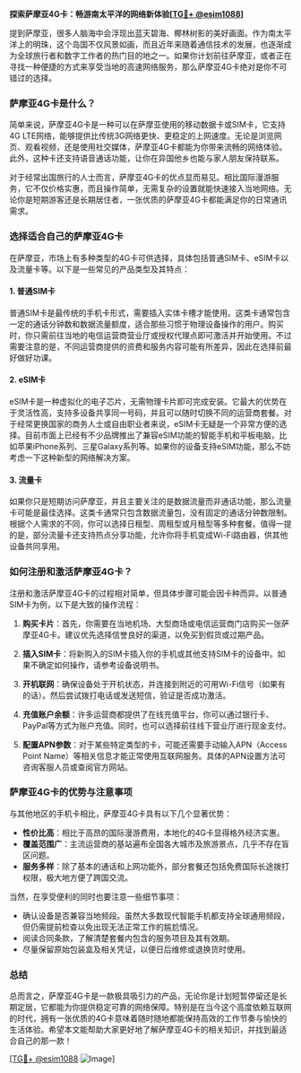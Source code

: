 **探索萨摩亚4G卡：畅游南太平洋的网络新体验[[TG💪+ @esim1088](https://t.me/s/esim1088)]**

提到萨摩亚，很多人脑海中会浮现出蓝天碧海、椰林树影的美好画面。作为南太平洋上的明珠，这个岛国不仅风景如画，而且近年来随着通信技术的发展，也逐渐成为全球旅行者和数字工作者的热门目的地之一。如果你计划前往萨摩亚，或者正在寻找一种便捷的方式来享受当地的高速网络服务，那么萨摩亚4G卡绝对是你不可错过的选择。

### 萨摩亚4G卡是什么？

简单来说，萨摩亚4G卡是一种可以在萨摩亚使用的移动数据卡或SIM卡，它支持4G LTE网络，能够提供比传统3G网络更快、更稳定的上网速度。无论是浏览网页、观看视频，还是使用社交媒体，萨摩亚4G卡都能为你带来流畅的网络体验。此外，这种卡还支持语音通话功能，让你在异国他乡也能与家人朋友保持联系。

对于经常出国旅行的人士而言，萨摩亚4G卡的优点显而易见。相比国际漫游服务，它不仅价格实惠，而且操作简单，无需复杂的设置就能快速接入当地网络。无论你是短期游客还是长期居住者，一张优质的萨摩亚4G卡都能满足你的日常通讯需求。

### 选择适合自己的萨摩亚4G卡

在萨摩亚，市场上有多种类型的4G卡可供选择，具体包括普通SIM卡、eSIM卡以及流量卡等。以下是一些常见的产品类型及其特点：

#### 1. 普通SIM卡

普通SIM卡是最传统的手机卡形式，需要插入实体卡槽才能使用。这类卡通常包含一定的通话分钟数和数据流量额度，适合那些习惯于物理设备操作的用户。购买时，你只需前往当地的电信运营商营业厅或授权代理点即可激活并开始使用。不过需要注意的是，不同运营商提供的资费和服务内容可能有所差异，因此在选择前最好做好功课。

#### 2. eSIM卡

eSIM卡是一种虚拟化的电子芯片，无需物理卡片即可完成安装。它最大的优势在于灵活性高，支持多设备共享同一号码，并且可以随时切换不同的运营商套餐。对于经常更换国家的商务人士或自由职业者来说，eSIM卡无疑是一个非常方便的选择。目前市面上已经有不少品牌推出了兼容eSIM功能的智能手机和平板电脑，比如苹果iPhone系列、三星Galaxy系列等。如果你的设备支持eSIM功能，那么不妨考虑一下这种新型的网络解决方案。

#### 3. 流量卡

如果你只是短期访问萨摩亚，并且主要关注的是数据流量而非通话功能，那么流量卡可能是最佳选择。这类卡通常只包含数据流量包，没有固定的通话分钟数限制。根据个人需求的不同，你可以选择日租型、周租型或月租型等多种套餐。值得一提的是，部分流量卡还支持热点分享功能，允许你将手机变成Wi-Fi路由器，供其他设备共同享用。

### 如何注册和激活萨摩亚4G卡？

注册和激活萨摩亚4G卡的过程相对简单，但具体步骤可能会因卡种而异。以普通SIM卡为例，以下是大致的操作流程：

1. **购买卡片**：首先，你需要在当地机场、大型商场或电信运营商门店购买一张萨摩亚4G卡。建议优先选择信誉良好的渠道，以免买到假货或过期产品。
   
2. **插入SIM卡**：将新购入的SIM卡插入你的手机或其他支持SIM卡的设备中。如果不确定如何操作，请参考设备说明书。

3. **开机联网**：确保设备处于开机状态，并连接到附近的可用Wi-Fi信号（如果有的话）。然后尝试拨打电话或发送短信，验证是否成功激活。

4. **充值账户余额**：许多运营商都提供了在线充值平台，你可以通过银行卡、PayPal等方式为账户充值。同时，也可以选择前往线下营业厅进行现金支付。

5. **配置APN参数**：对于某些特定类型的卡，可能还需要手动输入APN（Access Point Name）等相关信息才能正常使用互联网服务。具体的APN设置方法可咨询客服人员或查阅官方网站。

### 萨摩亚4G卡的优势与注意事项

与其他地区的手机卡相比，萨摩亚4G卡具有以下几个显著优势：

- **性价比高**：相比于高昂的国际漫游费用，本地化的4G卡显得格外经济实惠。
- **覆盖范围广**：主流运营商的基站遍布全国各大城市及旅游景点，几乎不存在盲区问题。
- **服务多样**：除了基本的通话和上网功能外，部分套餐还包括免费国际长途拨打权限，极大地方便了跨国交流。

当然，在享受便利的同时也要注意一些细节事项：

- 确认设备是否兼容当地频段。虽然大多数现代智能手机都支持全球通用频段，但仍需提前检查以免出现无法正常工作的尴尬情况。
- 阅读合同条款，了解清楚套餐内包含的服务项目及其有效期。
- 尽量保留原始包装盒及相关凭证，以便日后维修或退换货时使用。

### 总结

总而言之，萨摩亚4G卡是一款极具吸引力的产品，无论你是计划短暂停留还是长期定居，它都能为你提供稳定可靠的网络保障。特别是在当今这个高度依赖互联网的时代，拥有一张优质的4G卡意味着随时随地都能保持高效的工作节奏与愉快的生活体验。希望本文能帮助大家更好地了解萨摩亚4G卡的相关知识，并找到最适合自己的那一款！

[[TG💪+ @esim1088](https://t.me/s/esim1088) ![Image](https://i.postimg.cc/4NQfJmqS/Snipaste-2025-05-13-00-14-12.png)]